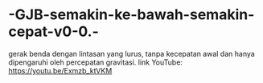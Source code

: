 # -GJB-semakin-ke-bawah-semakin-cepat-v0-0.-
gerak benda dengan lintasan yang lurus, tanpa kecepatan awal dan hanya dipengaruhi oleh percepatan gravitasi.
link YouTube: https://youtu.be/Exmzb_ktVKM
